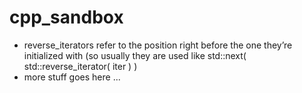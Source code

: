 # cpp_sandbox

* reverse_iterators refer to the position right before the one they’re initialized with (so usually they are used like std::next( std::reverse_iterator( iter ) )
* more stuff goes here ...
